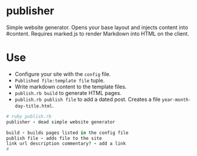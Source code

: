 # publisher

Simple website generator. Opens your base layout and injects content into #content. Requires marked.js to render Markdown into HTML on the client.

# Use

- Configure your site with the `config` file.
 - `Published file:template file` tuple.
- Write markdown content to the template files.
- `publish.rb build` to generate HTML pages.
- `publish.rb publish file` to add a dated post. Creates a file `year-month-day-title.html`.

```ruby
# ruby publish.rb
publisher - dead simple website generator

build - builds pages listed in the config file
publish file - adds file to the site
link url description commentary? - add a link
#
```






